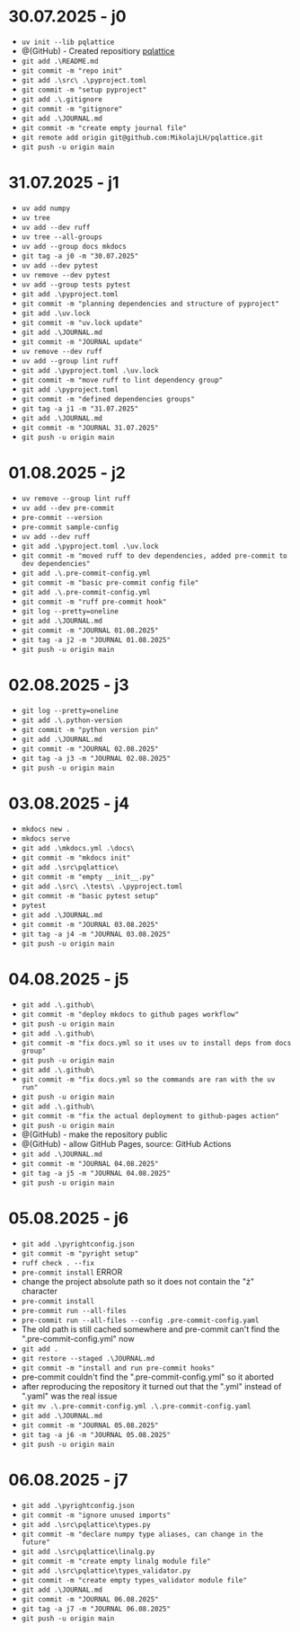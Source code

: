 # 30.07.2025 - j0
- `uv init --lib pqlattice`
- @(GitHub) - Created repositiory [pqlattice](https://github.com/MikolajLH/pqlattice)
- `git add .\README.md`
- `git commit -m "repo init"`
- `git add .\src\ .\pyproject.toml`
- `git commit -m "setup pyproject"`
- `git add .\.gitignore`
- `git commit -m "gitignore"`
- `git add .\JOURNAL.md`
- `git commit -m "create empty journal file"`
- `git remote add origin git@github.com:MikolajLH/pqlattice.git`
- `git push -u origin main`
# 31.07.2025 - j1
- `uv add numpy`
- `uv tree`
- `uv add --dev ruff`
- `uv tree --all-groups`
- `uv add --group docs mkdocs`
- `git tag -a j0 -m "30.07.2025"`
- `uv add --dev pytest`
- `uv remove --dev pytest`
- `uv add --group tests pytest`
- `git add .\pyproject.toml`
- `git commit -m "planning dependencies and structure of pyproject"`
- `git add .\uv.lock`
- `git commit -m "uv.lock update"`
- `git add .\JOURNAL.md`
- `git commit -m "JOURNAL update"`
- `uv remove --dev ruff`
- `uv add --group lint ruff`
- `git add .\pyproject.toml .\uv.lock`
- `git commit -m "move ruff to lint dependency group"`
- `git add .\pyproject.toml`
- `git commit -m "defined dependencies groups"`
- `git tag -a j1 -m "31.07.2025"`
- `git add .\JOURNAL.md`
- `git commit -m "JOURNAL 31.07.2025"`
- `git push -u origin main`
# 01.08.2025 - j2
- `uv remove --group lint ruff`
- `uv add --dev pre-commit`
- `pre-commit --version`
- `pre-commit sample-config`
- `uv add --dev ruff`
- `git add .\pyproject.toml .\uv.lock`
- `git commit -m "moved ruff to dev dependencies, added pre-commit to dev dependencies"`
- `git add .\.pre-commit-config.yml`
- `git commit -m "basic pre-commit config file"`
- `git add .\.pre-commit-config.yml`
- `git commit -m "ruff pre-commit hook"`
- `git log --pretty=oneline`
- `git add .\JOURNAL.md`
- `git commit -m "JOURNAL 01.08.2025"`
- `git tag -a j2 -m "JOURNAL 01.08.2025"`
- `git push -u origin main`
# 02.08.2025 - j3
- `git log --pretty=oneline`
- `git add .\.python-version`
- `git commit -m "python version pin"`
- `git add .\JOURNAL.md`
- `git commit -m "JOURNAL 02.08.2025"`
- `git tag -a j3 -m "JOURNAL 02.08.2025"`
- `git push -u origin main`
# 03.08.2025 - j4
- `mkdocs new .`
- `mkdocs serve`
- `git add .\mkdocs.yml .\docs\`
- `git commit -m "mkdocs init"`
- `git add .\src\pqlattice\`
- `git commit -m "empty __init__.py"`
- `git add .\src\ .\tests\ .\pyproject.toml`
- `git commit -m "basic pytest setup"`
- `pytest`
- `git add .\JOURNAL.md`
- `git commit -m "JOURNAL 03.08.2025"`
- `git tag -a j4 -m "JOURNAL 03.08.2025"`
- `git push -u origin main`
# 04.08.2025 - j5
- `git add .\.github\`
- `git commit -m "deploy mkdocs to github pages workflow"`
- `git push -u origin main`
- `git add .\.github\`
- `git commit -m "fix docs.yml so it uses uv to install deps from docs group"`
- `git push -u origin main`
- `git add .\.github\`
- `git commit -m "fix docs.yml so the commands are ran with the uv run"`
- `git push -u origin main`
- `git add .\.github\`
- `git commit -m "fix the actual deployment to github-pages action"`
- `git push -u origin main`
- @(GitHub) - make the repository public
- @(GitHub) - allow GitHub Pages, source: GitHub Actions
- `git add .\JOURNAL.md`
- `git commit -m "JOURNAL 04.08.2025"`
- `git tag -a j5 -m "JOURNAL 04.08.2025"`
- `git push -u origin main`
# 05.08.2025 - j6
- `git add .\pyrightconfig.json`
- `git commit -m "pyright setup"`
- `ruff check . --fix`
- `pre-commit install` ERROR
- change the project absolute path so it does not contain the "ż" character
- `pre-commit install`
- `pre-commit run --all-files`
- `pre-commit run --all-files --config .pre-commit-config.yaml`
- The old path is still cached somewhere and pre-commit can't find the ".pre-commit-config.yml" now
- `git add .`
- `git restore --staged .\JOURNAL.md`
- `git commit -m "install and run pre-commit hooks"`
- pre-commit couldn't find the ".pre-commit-config.yml" so it aborted
- after reproducing the repository it turned out that the ".yml" instead of ".yaml" was the real issue
- `git mv .\.pre-commit-config.yml .\.pre-commit-config.yaml`
- `git add .\JOURNAL.md`
- `git commit -m "JOURNAL 05.08.2025"`
- `git tag -a j6 -m "JOURNAL 05.08.2025"`
- `git push -u origin main`
# 06.08.2025 - j7
- `git add .\pyrightconfig.json`
- `git commit -m "ignore unused imports"`
- `git add .\src\pqlattice\types.py`
- `git commit -m "declare numpy type aliases, can change in the future"`
- `git add .\src\pqlattice\linalg.py`
- `git commit -m "create empty linalg module file"`
- `git add .\src\pqlattice\types_validator.py`
- `git commit -m "create empty types_validator module file"`
- `git add .\JOURNAL.md`
- `git commit -m "JOURNAL 06.08.2025"`
- `git tag -a j7 -m "JOURNAL 06.08.2025"`
- `git push -u origin main`
